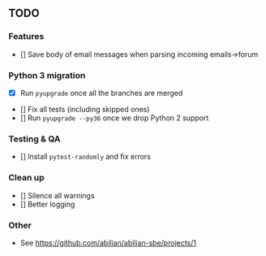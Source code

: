 ## TODO

### Features

- [] Save body of email messages when parsing incoming emails->forum

### Python 3 migration

- [x] Run `pyupgrade` once all the branches are merged
- [] Fix all tests (including skipped ones)
- [] Run `pyupgrade --py36` once we drop Python 2 support


### Testing & QA

- [] Install `pytest-randomly` and fix errors


### Clean up

- [] Silence all warnings
- [] Better logging


### Other

- See <https://github.com/abilian/abilian-sbe/projects/1>
